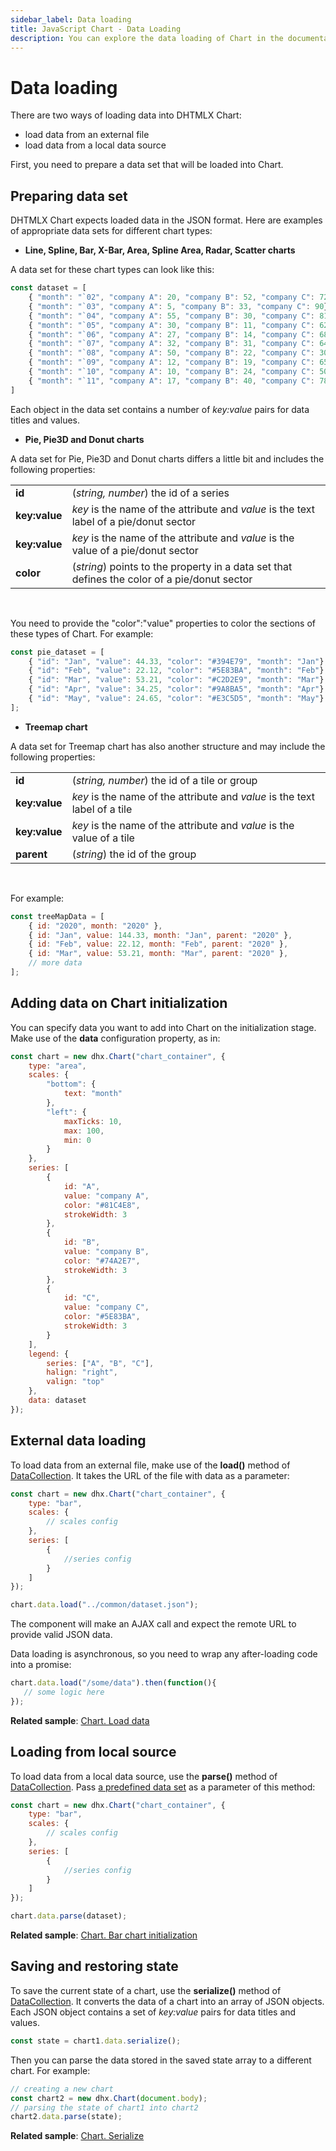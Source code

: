 ```yaml
---
sidebar_label: Data loading
title: JavaScript Chart - Data Loading 
description: You can explore the data loading of Chart in the documentation of the DHTMLX JavaScript UI library. Browse developer guides and API reference, try out code examples and live demos, and download a free 30-day evaluation version of DHTMLX Suite 7.
---
```


# Data loading

There are two ways of loading data into DHTMLX Chart:

- load data from an external file
- load data from a local data source

First, you need to prepare a data set that will be loaded into Chart.

## Preparing data set

DHTMLX Chart expects loaded data in the JSON format. Here are examples of appropriate data sets for different chart types:

- **Line, Spline, Bar, X-Bar, Area, Spline Area, Radar, Scatter charts**

A data set for these chart types can look like this:

~~~js
const dataset = [
    { "month": "`02", "company A": 20, "company B": 52, "company C": 72},
    { "month": "`03", "company A": 5, "company B": 33, "company C": 90},
    { "month": "`04", "company A": 55, "company B": 30, "company C": 81},
    { "month": "`05", "company A": 30, "company B": 11, "company C": 62},
    { "month": "`06", "company A": 27, "company B": 14, "company C": 68},
    { "month": "`07", "company A": 32, "company B": 31, "company C": 64},
    { "month": "`08", "company A": 50, "company B": 22, "company C": 30},
    { "month": "`09", "company A": 12, "company B": 19, "company C": 65},
    { "month": "`10", "company A": 10, "company B": 24, "company C": 50},
    { "month": "`11", "company A": 17, "company B": 40, "company C": 78}
]
~~~

Each object in the data set contains a number of *key:value* pairs for data titles and values.

- **Pie, Pie3D and Donut charts**

A data set for Pie, Pie3D and Donut charts differs a little bit and includes the following properties:

<table>
	<tbody>
        <tr>
			<td><b>id</b></td>
			<td>(<i>string, number</i>) the id of a series </td>
		</tr>
		<tr>
			<td><b>key:value</b></td>
			<td><i>key</i> is the name of the attribute and <i>value</i> is the text label of a pie/donut sector</td>
		</tr>
        <tr>
			<td><b>key:value</b></td>
			<td><i>key</i> is the name of the attribute and <i>value</i> is the value of a pie/donut sector</td>
		</tr>
        <tr>
			<td><b>color</b></td>
			<td>(<i>string</i>) points to the property in a data set that defines the color of a pie/donut sector</td>
		</tr>
    </tbody>
</table>
<br/>

You need to provide the "color":"value" properties to color the sections of these types of Chart. For example:

~~~js
const pie_dataset = [
	{ "id": "Jan", "value": 44.33, "color": "#394E79", "month": "Jan"},
	{ "id": "Feb", "value": 22.12, "color": "#5E83BA", "month": "Feb"},
	{ "id": "Mar", "value": 53.21, "color": "#C2D2E9", "month": "Mar"},
	{ "id": "Apr", "value": 34.25, "color": "#9A8BA5", "month": "Apr"},
	{ "id": "May", "value": 24.65, "color": "#E3C5D5", "month": "May"}
];
~~~

- **Treemap chart**

A data set for Treemap chart has also another structure and may include the following properties:

<table>
	<tbody>
        <tr>
			<td><b>id</b></td>
			<td>(<i>string, number</i>) the id of a tile or group</td>
		</tr>
		<tr>
			<td><b>key:value</b></td>
			<td><i>key</i> is the name of the attribute and <i>value</i> is the text label of a tile</td>
		</tr>
        <tr>
			<td><b>key:value</b></td>
			<td><i>key</i> is the name of the attribute and <i>value</i> is the value of a tile</td>
		</tr>
        <tr>
			<td><b>parent</b></td>
			<td>(<i>string</i>) the id of the group</td>
		</tr>
    </tbody>
</table>
<br/>

For example:

~~~js
const treeMapData = [
    { id: "2020", month: "2020" },
    { id: "Jan", value: 144.33, month: "Jan", parent: "2020" },
    { id: "Feb", value: 22.12, month: "Feb", parent: "2020" },
    { id: "Mar", value: 53.21, month: "Mar", parent: "2020" },
    // more data
];
~~~

## Adding data on Chart initialization

You can specify data you want to add into Chart on the initialization stage. Make use of the **data** configuration property, as in:

~~~js
const chart = new dhx.Chart("chart_container", {
    type: "area",
	scales: {
        "bottom": {
            text: "month"
        },
        "left": {
            maxTicks: 10,
            max: 100,
            min: 0
        }
    },
    series: [
        {
            id: "A",
            value: "company A",
            color: "#81C4E8",
            strokeWidth: 3
        },
        {
            id: "B",
            value: "company B",
            color: "#74A2E7",
            strokeWidth: 3
        },
        {
            id: "C",
            value: "company C",
            color: "#5E83BA",
            strokeWidth: 3
        }
    ],
    legend: {
        series: ["A", "B", "C"],
        halign: "right",
        valign: "top"
    },
    data: dataset
});
~~~

## External data loading

To load data from an external file, make use of the **load()** method of [DataCollection](data_collection.md). It takes the URL of the file with data as a parameter:

~~~js
const chart = new dhx.Chart("chart_container", {
    type: "bar",
    scales: { 
        // scales config 
    },
    series: [
        {
            //series config                 
        }
    ]
});

chart.data.load("../common/dataset.json");
~~~

The component will make an AJAX call and expect the remote URL to provide valid JSON data.

Data loading is asynchronous, so you need to wrap any after-loading code into a promise:

~~~js
chart.data.load("/some/data").then(function(){
   // some logic here
});
~~~

**Related sample**: [Chart. Load data](https://snippet.dhtmlx.com/qah8exx2)

## Loading from local source

To load data from a local data source, use the **parse()** method of [DataCollection](data_collection.md). Pass [a predefined data set](#preparing-data-set) as a parameter of this method:

~~~js
const chart = new dhx.Chart("chart_container", {
    type: "bar",
    scales: { 
        // scales config 
    },
    series: [
        {
            //series config                 
        }
    ]
});

chart.data.parse(dataset);
~~~

**Related sample**: [Chart. Bar chart initialization](https://snippet.dhtmlx.com/id9nbujd)

## Saving and restoring state

To save the current state of a chart, use the **serialize()** method of [DataCollection](data_collection.md). It converts the data of a chart into an array of JSON objects. 
Each JSON object contains a set of *key:value* pairs for data titles and values.

~~~js
const state = chart1.data.serialize();
~~~

Then you can parse the data stored in the saved state array to a different chart. For example:

~~~js
// creating a new chart
const chart2 = new dhx.Chart(document.body);
// parsing the state of chart1 into chart2
chart2.data.parse(state);
~~~

**Related sample**: [Chart. Serialize](https://snippet.dhtmlx.com/rqvvpopp)
